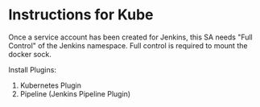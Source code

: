 # Instructions for Kube

Once a service account has been created for Jenkins, this SA needs "Full Control" of the Jenkins namespace. Full control is required to mount the docker sock.

Install Plugins:

1) Kubernetes Plugin
2) Pipeline (Jenkins Pipeline Plugin)
